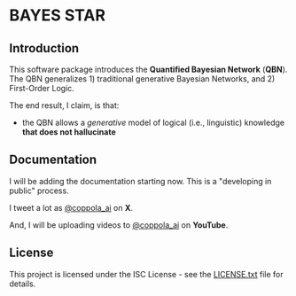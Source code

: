 # BAYES STAR

## Introduction
This software package introduces the **Quantified Bayesian Network** (**QBN**).
The QBN generalizes 1) traditional generative Bayesian Networks, and 2) First-Order Logic.

The end result, I claim, is that:
* the QBN allows a *generative* model of logical (i.e., linguistic) knowledge **that does not hallucinate**

## Documentation

I will be adding the documentation starting now. This is a "developing in public" process.

I tweet a lot as [@coppola_ai](https://twitter.com/coppola_ai) on **X**.

And, I will be uploading videos to [@coppola_ai](https://www.youtube.com/@coppola_ai) on **YouTube**.

## License

This project is licensed under the ISC License - see the [LICENSE.txt](LICENSE.txt) file for details.
